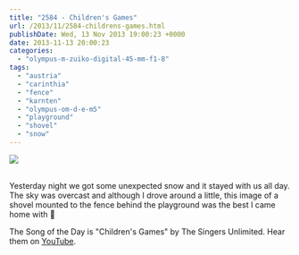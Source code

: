 ```yaml
---
title: "2584 - Children's Games"
url: /2013/11/2584-childrens-games.html
publishDate: Wed, 13 Nov 2013 19:00:23 +0000
date: 2013-11-13 20:00:23
categories: 
  - "olympus-m-zuiko-digital-45-mm-f1-8"
tags: 
  - "austria"
  - "carinthia"
  - "fence"
  - "karnten"
  - "olympus-om-d-e-m5"
  - "playground"
  - "shovel"
  - "snow"
---
```

<div class="container">
<div class="center"><a target="_blank" href="https://d25zfm9zpd7gm5.cloudfront.net/1200x1200/2013/20131110_143254_lr.jpg"><img src="https://d25zfm9zpd7gm5.cloudfront.net/0600x0600/2013/20131110_143254_lr.jpg" /></a></div>
</div>
<br />

Yesterday night we got some unexpected snow and it stayed with us all day. The sky was overcast and although I drove around a little, this image of a shovel mounted to the fence behind the playground was the best I came home with 🙂

 The Song of the Day is "Children's Games" by The Singers Unlimited. Hear them on <a href="http://www.youtube.com/watch?v=XAc0dQ5pA60" target="_blank">YouTube</a>.
